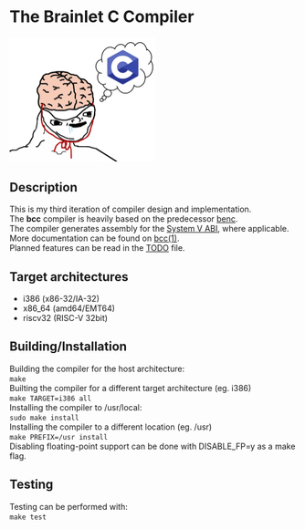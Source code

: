 # The Brainlet C Compiler
<img src="util/bcc.png" width="256"><br>

## Description
This is my third iteration of compiler design and implementation.<br>
The <strong>bcc</strong> compiler is heavily based on the predecessor [benc](https://github.com/Benni3D/benc).<br>
The compiler generates assembly for the [System V ABI](https://wiki.osdev.org/System_V_ABI), where applicable.<br>
More documentation can be found on [bcc(1)](https://stuerz.xyz/bcc.html).<br>
Planned features can be read in the [TODO](./TODO) file.

## Target architectures
- i386 (x86-32/IA-32)
- x86\_64 (amd64/EMT64)
- riscv32 (RISC-V 32bit)

## Building/Installation
Building the compiler for the host architecture:<br>
```make```<br>
Builting the compiler for a different target architecture (eg. i386)<br>
```make TARGET=i386 all```<br>
Installing the compiler to /usr/local:<br>
```sudo make install```<br>
Installing the compiler to a different location (eg. /usr)<br>
```make PREFIX=/usr install```<br>
Disabling floating-point support can be done with DISABLE_FP=y as a make flag.<br>

## Testing
Testing can be performed with:<br>
```make test```
